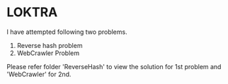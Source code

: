 # LOKTRA
I have attempted following two problems.
 1. Reverse hash problem
 2. WebCrawler Problem
 
 
Please refer folder 'ReverseHash' to view the solution for 1st problem and 'WebCrawler' for 2nd.
